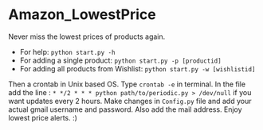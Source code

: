 # Amazon_LowestPrice

Never miss the lowest prices of products again.
- For help:
    `python start.py -h`
- For adding a single product:
    `python start.py -p [productid]`
- For adding all products from Wishlist:
    `python start.py -w [wishlistid]`
  
Then a crontab in Unix based OS. Type `crontab -e` in terminal.
In the file add the line : `* */2 * * * python path/to/periodic.py > /dev/null`
if you want updates every 2 hours.
Make changes in `Config.py` file and add your actual gmail username and password. Also add the mail address.
Enjoy lowest price alerts. :) 
